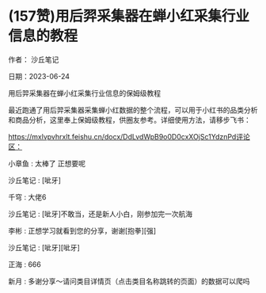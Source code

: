 
# (157赞)用后羿采集器在蝉小红采集行业信息的教程

作者：  沙丘笔记

日期：2023-06-24

用后羿采集器在蝉小红采集行业信息的保姆级教程

最近跑通了用后羿采集器采集蝉小红数据的整个流程，可以用于小红书的品类分析和商品分析，这里奉上保姆级教程，供圈友参考。详细使用方法，请移步飞书：

https://mxlvpvhrxlt.feishu.cn/docx/DdLvdWpB9o0D0cxXOjSc1YdznPd评论区：

小章鱼 : 太棒了  正想要呢

沙丘笔记 : [呲牙]

千穹 : 大佬6

沙丘笔记 : [呲牙]不敢当，还是新人小白，刚参加完一次航海

李彬 : 正想学习就看到您的分享，谢谢[抱拳][强]

沙丘笔记 : [呲牙][呲牙]

正海 : 666

新月 : 多谢分享～请问类目详情页（点击类目名称跳转的页面）的数据可以爬吗 

 
